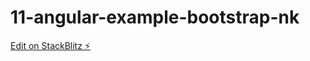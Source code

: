 # 11-angular-example-bootstrap-nk

[Edit on StackBlitz ⚡️](https://stackblitz.com/edit/angular-ivy-two5aw)